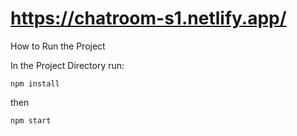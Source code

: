 # https://chatroom-s1.netlify.app/

How to Run the Project

In the Project Directory run:

`npm install`

then 

`npm start`
